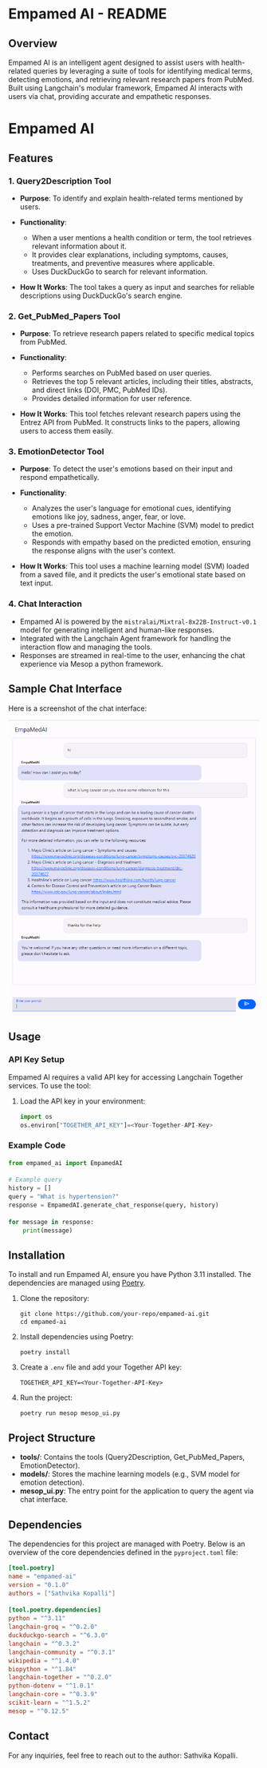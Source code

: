 # Empamed AI - README

## Overview

Empamed AI is an intelligent agent designed to assist users with health-related queries by leveraging a suite of tools for identifying medical terms, detecting emotions, and retrieving relevant research papers from PubMed. Built using Langchain's modular framework, Empamed AI interacts with users via chat, providing accurate and empathetic responses.
# Empamed AI

## Features

### 1. **Query2Description Tool**
   - **Purpose**: To identify and explain health-related terms mentioned by users.
   - **Functionality**: 
     - When a user mentions a health condition or term, the tool retrieves relevant information about it.
     - It provides clear explanations, including symptoms, causes, treatments, and preventive measures where applicable.
     - Uses DuckDuckGo to search for relevant information.
     
   - **How It Works**: The tool takes a query as input and searches for reliable descriptions using DuckDuckGo's search engine.

### 2. **Get_PubMed_Papers Tool**
   - **Purpose**: To retrieve research papers related to specific medical topics from PubMed.
   - **Functionality**: 
     - Performs searches on PubMed based on user queries.
     - Retrieves the top 5 relevant articles, including their titles, abstracts, and direct links (DOI, PMC, PubMed IDs).
     - Provides detailed information for user reference.
     
   - **How It Works**: This tool fetches relevant research papers using the Entrez API from PubMed. It constructs links to the papers, allowing users to access them easily.

### 3. **EmotionDetector Tool**
   - **Purpose**: To detect the user's emotions based on their input and respond empathetically.
   - **Functionality**: 
     - Analyzes the user's language for emotional cues, identifying emotions like joy, sadness, anger, fear, or love.
     - Uses a pre-trained Support Vector Machine (SVM) model to predict the emotion.
     - Responds with empathy based on the predicted emotion, ensuring the response aligns with the user's context.
     
   - **How It Works**: This tool uses a machine learning model (SVM) loaded from a saved file, and it predicts the user's emotional state based on text input.

### 4. **Chat Interaction**
   - Empamed AI is powered by the `mistralai/Mixtral-8x22B-Instruct-v0.1` model for generating intelligent and human-like responses.
   - Integrated with the Langchain Agent framework for handling the interaction flow and managing the tools.
   - Responses are streamed in real-time to the user, enhancing the chat experience via Mesop a python framework.

## Sample Chat Interface

Here is a screenshot of the chat interface:

![EmpaMed AI Sample Chat](images/EmpaMedAI.png)
## Usage

### API Key Setup
Empamed AI requires a valid API key for accessing Langchain Together services. To use the tool:
1. Load the API key in your environment:
   ```python
   import os
   os.environ["TOGETHER_API_KEY"]=<Your-Together-API-Key>
   ```

### Example Code

```python
from empamed_ai import EmpamedAI

# Example query
history = []
query = "What is hypertension?"
response = EmpamedAI.generate_chat_response(query, history)

for message in response:
    print(message)
```

## Installation

To install and run Empamed AI, ensure you have Python 3.11 installed. The dependencies are managed using [Poetry](https://python-poetry.org/).

1. Clone the repository:
   ```
   git clone https://github.com/your-repo/empamed-ai.git
   cd empamed-ai
   ```

2. Install dependencies using Poetry:
   ```
   poetry install
   ```

3. Create a `.env` file and add your Together API key:
   ```
   TOGETHER_API_KEY=<Your-Together-API-Key>
   ```

4. Run the project:
   ```
   poetry run mesop mesop_ui.py
   ```

## Project Structure

- **tools/**: Contains the tools (Query2Description, Get_PubMed_Papers, EmotionDetector).
- **models/**: Stores the machine learning models (e.g., SVM model for emotion detection).
- **mesop_ui.py**: The entry point for the application to query the agent via chat interface.

## Dependencies

The dependencies for this project are managed with Poetry. Below is an overview of the core dependencies defined in the `pyproject.toml` file:

```toml
[tool.poetry]
name = "empamed-ai"
version = "0.1.0"
authors = ["Sathvika Kopalli"]

[tool.poetry.dependencies]
python = "^3.11"
langchain-groq = "^0.2.0"
duckduckgo-search = "^6.3.0"
langchain = "^0.3.2"
langchain-community = "^0.3.1"
wikipedia = "^1.4.0"
biopython = "^1.84"
langchain-together = "^0.2.0"
python-dotenv = "^1.0.1"
langchain-core = "^0.3.9"
scikit-learn = "^1.5.2"
mesop = "^0.12.5"
```

## Contact

For any inquiries, feel free to reach out to the author: Sathvika Kopalli.
